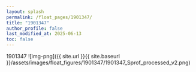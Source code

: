 ```yaml
---
layout: splash
permalink: /float_pages/1901347/
title: "1901347"
author_profile: false
last_modified_at: 2025-06-13
toc: false
---
```

 
1901347
![img-png]({{ site.url }}{{ site.baseurl }}/assets/images/float_figures/1901347/1901347_Sprof_processed_v2.png)